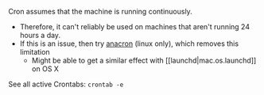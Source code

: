 
Cron assumes that the machine is running continuously.
- Therefore, it can't reliably be used on machines that aren't running 24 hours a day.
- If this is an issue, then try [anacron](https://linux.die.net/man/8/anacron) (linux only), which removes this limitation
    - Might be able to get a similar effect with [[launchd|mac.os.launchd]] on OS X

See all active Crontabs:
`crontab -e`
